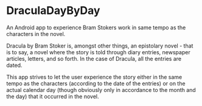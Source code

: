 # DraculaDayByDay
An Android app to experience Bram Stokers work in same tempo as the characters in the novel.

Dracula by Bram Stoker is, amongst other things, an epistolary novel - that is to say, a novel where the story is told through diary entries, newspaper articles, letters, and so forth. In the case of Dracula, all the entries are dated.

This app strives to let the user experience the story either in the same tempo as the characters (according to the date of the entries) or on the actual calendar day (though obviously only in accordance to the month and the day) that it occurred in the novel.


